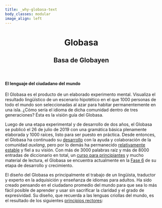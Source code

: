 ```yaml
---
title: _why-globasa-text
body_classes: modular
image_align: left
---
```


<header>
     <h1>Globasa</h1>
     <h2>Basa de Globayen</h2>
</header>

#### El lenguaje del ciudadano del mundo

El Globasa es el producto de un elaborado experimento mental. Visualiza el resultado lingüístico de un escenario hipotético en el que 1000 personas de todo el mundo son seleccionadas al azar para habitar permanentemente en una isla. ¿Cómo sería el idioma de dicha comunidad dentro de tres generaciones? Ésta es la visión guía del Globasa.

Luego de una etapa experimental y de desarrollo de dos años, el Globasa se publicó el 26 de julio de 2019 con una gramática básica plenamente elaborada y 1000 raíces, listo para ser puesto en práctica. Desde entonces, el Globasa ha continuado su [desarrollo](https://www.globasa.net/spa/max/alogi-ji-lilalogi) con la ayuda y colaboración de la comunidad _auxlang_, pero por lo demás ha permanecido [relativamente estable](https://www.reddit.com/r/Globasa/comments/qskclh/globasas_stability_comparison_of_original_globasa/) y fiel a su visión. Con más de 3000 palabras raíz y más de 8000 entradas de diccionario en total, un [curso para principiantes](https://xwexi.globasa.net/spa/darsu) y mucho material de lectura, el Globasa se encuentra actualmente en la [Fase 6](https://www.reddit.com/r/Globasa/comments/15a8861/fase_6/) de su etapa de desarrollo y crecimiento.

El diseño del Globasa es principalmente el trabajo de un lingüista, traductor y experto en la adquisición y enseñanza de idiomas para adultos. Ha sido creado pensando en el ciudadano promedio del mundo para que sea lo más fácil posible de aprender y usar sin sacrificar la claridad y el grado de expresividad. Su diseño, que recuerda a las lenguas criollas del mundo, es el resultado de los siguientes [principios rectores](https://www.globasa.net/spa/max/gidane-principi):